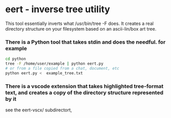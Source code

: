 # eert - inverse tree utility

This tool essentially inverts what /usr/bin/tree -F does. It creates a real directory structure on your filesystem based on an ascii-lin/box art tree. 

### There is a Python tool that takes stdin and does the needful. for example 
```bash
cd python
tree -F /home/user/example | python eert.py
# or from a file copied from a chat, document, etc
python eert.py <  example_tree.txt 
```

### There is a vscode extension that takes highlighted tree-format text, and creates a copy of the directory structure represented by it
see the eert-vscx/ subdirectort,
